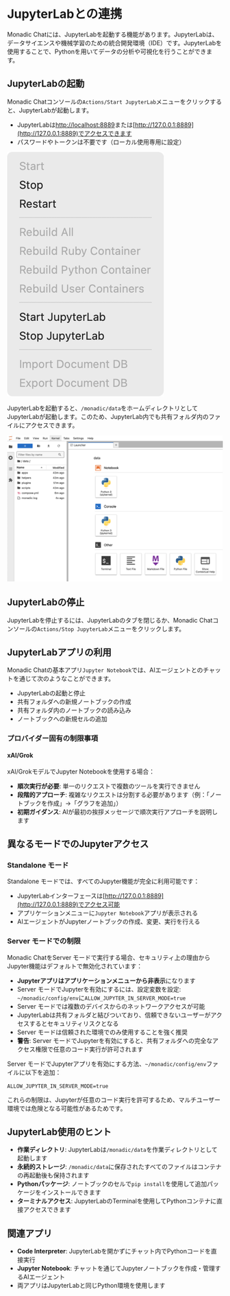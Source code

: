 # JupyterLabとの連携

Monadic Chatには、JupyterLabを起動する機能があります。JupyterLabは、データサイエンスや機械学習のための統合開発環境（IDE）です。JupyterLabを使用することで、Pythonを用いてデータの分析や可視化を行うことができます。

## JupyterLabの起動

Monadic Chatコンソールの`Actions/Start JupyterLab`メニューをクリックすると、JupyterLabが起動します。

- JupyterLabは[http://localhost:8889](http://localhost:8889)または[http://127.0.0.1:8889](http://127.0.0.1:8889)でアクセスできます
- パスワードやトークンは不要です（ローカル使用専用に設定）

![Action menu](../assets/images/jupyter-start-stop.png ':size=190')


JupyterLabを起動すると、`/monadic/data`をホームディレクトリとしてJupyterLabが起動します。このため、JupyterLab内でも共有フォルダ内のファイルにアクセスできます。

![JupyterLab Terminal](../assets/images/jupyterlab-terminal.png ':size=600')

<!-- > 📸 **スクリーンショットが必要**: 共有フォルダが表示されたJupyterLabインターフェース -->

## JupyterLabの停止

JupyterLabを停止するには、JupyterLabのタブを閉じるか、Monadic Chatコンソールの`Actions/Stop JupyterLab`メニューをクリックします。

## JupyterLabアプリの利用

Monadic Chatの基本アプリ`Jupyter Notebook`では、AIエージェントとのチャットを通じて次のようなことができます。

- JupyterLabの起動と停止
- 共有フォルダへの新規ノートブックの作成
- 共有フォルダ内のノートブックの読み込み
- ノートブックへの新規セルの追加

### プロバイダー固有の制限事項

#### xAI/Grok
xAI/GrokモデルでJupyter Notebookを使用する場合：
- **順次実行が必要**: 単一のリクエストで複数のツールを実行できません
- **段階的アプローチ**: 複雑なリクエストは分割する必要があります（例：「ノートブックを作成」→「グラフを追加」）
- **初期ガイダンス**: AIが最初の挨拶メッセージで順次実行アプローチを説明します


## 異なるモードでのJupyterアクセス

### Standalone モード

Standalone モードでは、すべてのJupyter機能が完全に利用可能です：
- JupyterLabインターフェースは[http://127.0.0.1:8889](http://127.0.0.1:8889)でアクセス可能
- アプリケーションメニューに`Jupyter Notebook`アプリが表示される
- AIエージェントがJupyterノートブックの作成、変更、実行を行える

### Server モードでの制限

Monadic ChatをServer モードで実行する場合、セキュリティ上の理由からJupyter機能はデフォルトで無効化されています：

- **Jupyterアプリはアプリケーションメニューから非表示**になります
- Server モードでJupyterを有効にするには、設定変数を設定: `~/monadic/config/env`に`ALLOW_JUPYTER_IN_SERVER_MODE=true`
- Server モードでは複数のデバイスからのネットワークアクセスが可能
- JupyterLabは共有フォルダと結びついており、信頼できないユーザーがアクセスするとセキュリティリスクとなる
- Server モードは信頼された環境でのみ使用することを強く推奨
- **警告**: Server モードでJupyterを有効にすると、共有フォルダへの完全なアクセス権限で任意のコード実行が許可されます

Server モードでJupyterアプリを有効にする方法、`~/monadic/config/env`ファイルに以下を追加：
```
ALLOW_JUPYTER_IN_SERVER_MODE=true
```

これらの制限は、Jupyterが任意のコード実行を許可するため、マルチユーザー環境では危険となる可能性があるためです。

## JupyterLab使用のヒント

- **作業ディレクトリ**: JupyterLabは`/monadic/data`を作業ディレクトリとして起動します
- **永続的ストレージ**: `/monadic/data`に保存されたすべてのファイルはコンテナの再起動後も保持されます
- **Pythonパッケージ**: ノートブックのセルで`pip install`を使用して追加パッケージをインストールできます
- **ターミナルアクセス**: JupyterLabのTerminalを使用してPythonコンテナに直接アクセスできます


## 関連アプリ

- **Code Interpreter**: JupyterLabを開かずにチャット内でPythonコードを直接実行
- **Jupyter Notebook**: チャットを通じてJupyterノートブックを作成・管理するAIエージェント
- 両アプリはJupyterLabと同じPython環境を使用します

